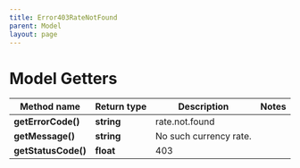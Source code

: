 ```yaml
---
title: Error403RateNotFound
parent: Model
layout: page
---
```


# Model Getters

Method name | Return type | Description | Notes
------------ | ------------- | ------------- | -------------
**getErrorCode()** | **string** | rate.not.found |
**getMessage()** | **string** | No such currency rate. |
**getStatusCode()** | **float** | 403 |

